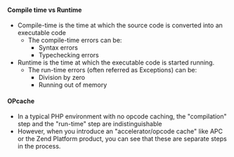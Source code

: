 #### Compile time vs Runtime

- Compile-time is the time at which the source code is converted into an executable code
    - The compile-time errors can be:
        - Syntax errors
        - Typechecking errors
- Runtime is the time at which the executable code is started running. 
  - The run-time errors (often referred as Exceptions) can be:
    - Division by zero
    - Running out of memory

#### OPcache

- In a typical PHP environment with no opcode caching, the "compilation" step and the "run-time" step are indistinguishable
- However, when you introduce an "accelerator/opcode cache" like APC or the Zend Platform product, you can see that these are separate steps in the process.